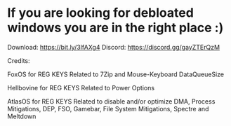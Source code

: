 # If you are looking for debloated windows you are in the right place :)
Download: https://bit.ly/3lfAXg4
Discord: https://discord.gg/gayZTErQzM

Credits: 

FoxOS for REG KEYS Related to 7Zip and Mouse-Keyboard DataQueueSize

Hellbovine for REG KEYS Related to Power Options

AtlasOS for REG KEYS Related to disable and/or optimize DMA, Process Mitigations, DEP, FSO, Gamebar, File System Mitigations, Spectre and Meltdown

